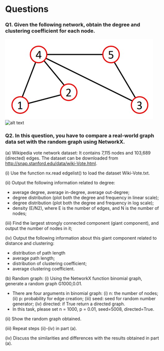 # Questions
### Q1. Given the following network, obtain the degree and clustering coefficient for each node.
![Alt text](./network.jpg?raw=true "network")
![alt text](https://github.com/micmicmak/master_degree/blob/main/network.jpg?raw=true)

### Q2. In this question, you have to compare a real-world graph data set with the random graph using NetworkX.
(a) Wikipedia vote network dataset: It contains 7,115 nodes and 103,689 (directed) edges. The dataset
can be downloaded from http://snap.stanford.edu/data/wiki-Vote.html.

(i) Use the function nx.read edgelist() to load the dataset Wiki-Vote.txt.

(ii) Output the following information related to degree:

- average degree, average in-degree, average out-degree;
- degree distribution (plot both the degree and frequency in linear scale);
- degree distribution (plot both the degree and frequency in log scale);
- density (E/N2), where E is the number of edges, and N is the number of nodes;

(iii) Find the largest strongly connected component (giant component), and output the number of
nodes in it;

(iv) Output the following information about this giant component related to distance and clustering:
- distribution of path length
- average path length;
- distribution of clustering coefficient;
- average clustering coefficient.

(b) Random graph:
(i) Using the NetworkX function binomial graph, generate a random graph G1000,0.01.
- There are four arguments in binomial graph: (i) n: the number of nodes; (ii) p: probability
for edge creation; (iii) seed: seed for random number generator; (iv) directed: if True return
a directed graph.
- In this task, please set n = 1000, p = 0.01, seed=5008, directed=True.

(ii) Show the random graph obtained.

(iii) Repeat steps (ii)-(iv) in part (a).

(iv) Discuss the similarities and differences with the results obtained in part (a).

